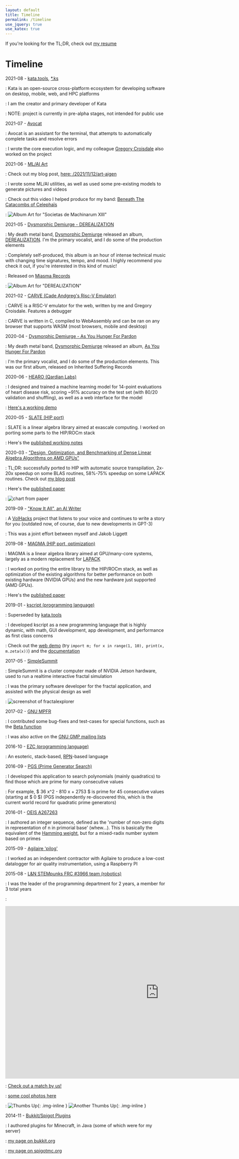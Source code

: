 ```yaml
---
layout: default
title: Timeline
permalink: /timeline
use_jquery: true
use_katex: true
---
```


If you're looking for the TL;DR, check out [my resume](/files/resume-CadeBrown-2022-01-16.pdf)

# Timeline

2021-08 - [kata.tools](https://kata.tools), [*.ks](https://ks.kata.tools)

  : Kata is an open-source cross-platform ecosystem for developing software on desktop, mobile, web, and HPC platforms

  : I am the creator and primary developer of Kata

  : NOTE: project is currently in pre-alpha stages, not intended for public use

2021-07 - [Avocat](https://github.com/utk-pairs/avocat)

  : Avocat is an assistant for the terminal, that attempts to automatically complete tasks and resolve errors
  
  : I wrote the core execution logic, and my colleague [Gregory Croisdale](https://gregory.croisdale.us/) also worked on the project

2021-06 - [ML/AI Art](https://github.com/cadebrown/cmlart)

  : Check out my blog post, [here: /2021/11/12/art-aigen](/2021/11/12/art-aigen)

  : I wrote some ML/AI utilities, as well as used some pre-existing models to generate pictures and videos

  : Check out this video I helped produce for my band: [Beneath The Catacombs of Celephaïs](https://www.youtube.com/watch?v=wWBboUDMPw4)

  : ![Album Art for "Societas de Machinarum XIII"](/files/album-societas-de-machinarum-xiii.webp)

2021-05 - [Dysmorphic Demiurge - DEREALIZATION](https://www.youtube.com/watch?v=ugiHrij0CfY)

  : My death metal band, [Dysmorphic Demiurge](https://www.facebook.com/DysmorphicDemiurge/) released an album, [DEREALIZATION](https://www.youtube.com/watch?v=ugiHrij0CfY). I'm the primary vocalist, and I do some of the production elements

  : Completely self-produced, this album is an hour of intense technical music with changing time signatures, tempo, and mood. I highly recommend you check it out, if you're interested in this kind of music!

  : Released on [Miasma Records](https://miasmarecords.com/collections/dysmorphic-demiurge)

  : ![Album Art for "DEREALIZATION"](/files/DDD.webp)

2021-02 - [CARVE (Cade Andgreg's Risc-V Emulator)](https://carve.chemicaldevelopment.us/)

  : CARVE is a RISC-V emulator for the web, written by me and Gregory Croisdale. Features a debugger

  : CARVE is written in C, compiled to WebAssembly and can be ran on any browser that supports WASM (most browsers, mobile and desktop)

2020-04 - [Dysmorphic Demiurge - As You Hunger For Pardon](https://www.metal-archives.com/bands/Dysmorphic_Demiurge/3540466961)

  : My death metal band, [Dysmorphic Demiurge](https://www.facebook.com/DysmorphicDemiurge/) released an album, [As You Hunger For Pardon](https://www.youtube.com/watch?v=R-aQyCgwTpk)

  : I'm the primary vocalist, and I do some of the production elements. This was our first album, released on Inherited Suffering Records

2020-06 - [HEARO (Qardian Labs)](https://www.qardianlabs.net/)

  : I designed and trained a machine learning model for 14-point evaluations of heart disease risk, scoring ~91% accuracy on the test set (with 80/20 validation and shuffling), as well as a web interface for the model

  : [Here's a working demo](https://radiant-mesa-06241.herokuapp.com/HEARO14/)

2020-05 - [SLATE (HIP port)](http://icl.utk.edu/slate/)

  : SLATE is a linear algebra library aimed at exascale computing. I worked on porting some parts to the HIP/ROCm stack

  : Here's the [published working notes](https://www.icl.utk.edu/files/publications/2021/icl-utk-1479-2021.pdf)

2020-03 - ["Design, Optimization, and Benchmarking of Dense Linear Algebra Algorithms on AMD GPUs"](https://ieeexplore.ieee.org/document/9286214)

  : TL;DR: successfully ported to HIP with automatic source transpilation, 2x-20x speedup on some BLAS routines, 58%-75% speedup on some LAPACK routines. Check out [my blog post](/2020/magma-paper)

  : Here's the [published paper](https://www.icl.utk.edu/files/publications/2020/icl-utk-1405-2020.pdf)

  : ![chart from paper](/files/paper-icl0-chart0.webp)

2019-09 - ["Know It All", an AI Writer](https://www.youtube.com/watch?v=PwGsRskWN-I)

  : A [VolHacks](https://volhacks.org/) project that listens to your voice and continues to write a story for you (outdated now, of course, due to new developments in GPT-3)

  : This was a joint effort between myself and Jakob Liggett

2019-08 - [MAGMA (HIP port, optimization)](https://icl.cs.utk.edu/magma/)

  : MAGMA is a linear algebra library aimed at GPU/many-core systems, largely as a modern replacement for [LAPACK](https://en.wikipedia.org/wiki/LAPACK)

  : I worked on porting the entire library to the HIP/ROCm stack, as well as optimization of the existing algorithms for better performance on both existing hardware (NVIDIA GPUs) and the new hardware just supported (AMD GPUs). 

  : Here's the [published paper](https://www.icl.utk.edu/files/publications/2020/icl-utk-1405-2020.pdf)

2019-01 - [kscript (programming language)](https://kscript.org)

  : Superseded by [kata.tools](https://kata.tools)

  : I developed kscript as a new programming language that is highly dynamic, with math, GUI development, app development, and performance as first class concerns

  : Check out the [web demo](https://term.kscript.org/) (try `import m; for x in range(1, 10), print(x, m.zeta(x))`) and the [documentation](https://docs.kscript.org)

<!--

2017-06 - [FractalRender (in Scratch)](https://scratch.mit.edu/projects/168228453/)

  : Yet another fractal rendering program I wrote, this time in Scratch (just for fun)

  : ![screenshot of scratch](/files/art-fractal/scratch.webp)
-->

2017-05 - [SimpleSummit](https://github.com/simplesummit)

  : SimpleSummit is a cluster computer made of NVIDIA Jetson hardware, used to run a realtime interactive fractal simulation

  : I was the primary software developer for the fractal application, and assisted with the physical design as well

  : ![screenshot of fractalexplorer](/files/fractalexplorer0.webp)

2017-02 - [GNU MPFR](https://www.mpfr.org/)

  : I contributed some bug-fixes and test-cases for special functions, such as the [Beta function](https://en.wikipedia.org/wiki/Beta_function)

  : I was also active on the [GNU GMP mailing lists](https://gmplib.org/list-archives/gmp-discuss/2017-May/006108.html)

2016-10 - [EZC (programming language)](https://github.com/chemicaldevelopment/ezc)

  : An esoteric, stack-based, [RPN](https://en.wikipedia.org/wiki/Reverse_Polish_notation)-based language

2016-09 - [PGS (Prime Generator Search)](https://github.com/ChemicalDevelopment/PGS)

  : I developed this application to search polynomials (mainly quadratics) to find those which are prime for many consecutive values

  : For example, $ 36 x^2 - 810 x + 2753 $ is prime for 45 consecutive values (starting at $ 0 $) (PGS independently re-discovered this, which is the current world record for quadratic prime generators)

2016-01 - [OEIS A267263](https://oeis.org/A267263)

  : I authored an integer sequence, defined as the 'number of non-zero digits in representation of n in primorial base' (whew...). This is basically the equivalent of the [Hamming weight](https://en.wikipedia.org/wiki/Hamming_weight), but for a mixed-radix number system based on primes

2015-09 - [Agilaire 'pilog'](https://agilaire.com/)

  : I worked as an independent contractor with Agilaire to produce a low-cost datalogger for air quality instrumentation, using a Raspberry PI

2015-08 - [L&N STEMpunks FRC #3966 team (robotics)](https://www.youtube.com/c/LNSTEMpunksorg/videos)

  : I was the leader of the programming department for 2 years, a member for 3 total years
  
  : <center>
      <iframe width="960" height="540" src="https://www.youtube.com/embed/RBQL_KEJ_q0" title="YouTube video player" frameborder="0" allow="accelerometer; autoplay; clipboard-write; encrypted-media; gyroscope; picture-in-picture" allowfullscreen></iframe>
  </center>

  : [Check out a match by us!](https://www.youtube.com/watch?v=gzqFjdk8j0o)

  : [some cool photos here](https://www.instagram.com/lnstempunks)

  : ![Thumbs Up](/files/cade-frc3966-thumbs0.webp){: .img-inline } ![Another Thumbs Up](/files/cade-frc3966-thumbs1.webp){: .img-inline }

2014-11 - [Bukkit/Spigot Plugins](https://dev.bukkit.org/projects/cade-gamble)

  : I authored plugins for Minecraft, in Java (some of which were for my server)
   
  : [my page on bukkit.org](https://dev.bukkit.org/members/_ForgeUser14038486/projects)

  : [my page on spigotmc.org](https://www.spigotmc.org/members/cadebrown.44717/)

